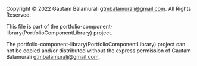 Copyright © 2022 Gautam Balamurali <gtmbalamurali@gmail.com>.
All Rights Reserved.

This file is part of the portfolio-component-library(PortfolioComponentLibrary) project.

The portfolio-component-library(PortfolioComponentLibrary) project can not be copied and/or distributed without the express
permission of Gautam Balamurali <gtmbalamurali@gmail.com>.

